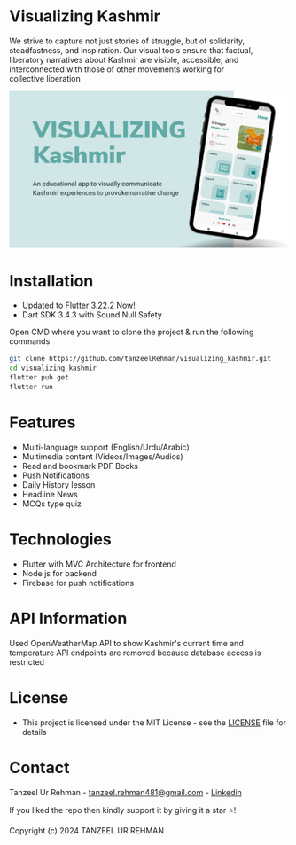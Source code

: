 # Visualizing Kashmir
We strive to capture not just stories of struggle, but of solidarity, steadfastness, and inspiration. Our visual tools ensure that factual, liberatory narratives about Kashmir are visible, accessible, and interconnected with those of other movements working for collective liberation

![Visualizing Kashmir](https://github.com/tanzeelRehman/visualizing_kashmir/blob/main/VKMain.jpg)

# Installation
- Updated to Flutter 3.22.2 Now!
- Dart SDK 3.4.3 with Sound Null Safety
  
Open CMD where you want to clone the project & run the following commands
```bash
git clone https://github.com/tanzeelRehman/visualizing_kashmir.git
cd visualizing_kashmir
flutter pub get
flutter run
``` 

# Features
- Multi-language support (English/Urdu/Arabic)
- Multimedia content (Videos/Images/Audios)
- Read and bookmark PDF Books
- Push Notifications
- Daily History lesson
- Headline News
- MCQs type quiz

# Technologies 
- Flutter with MVC Architecture for frontend
- Node js for backend
- Firebase for push notifications

# API Information
Used OpenWeatherMap API to show Kashmir's current time and temperature
API endpoints are removed because database access is restricted

# License
- This project is licensed under the MIT License - see the [LICENSE](https://github.com/tanzeelRehman/visualizing_kashmir/blob/main/LICENSE.md) file for details

# Contact
Tanzeel Ur Rehman - [tanzeel.rehman481@gmail.com](tanzeel.rehman481@gmail.com) - [Linkedin](https://www.linkedin.com/in/tanzeel-rehman-dev)

If you liked the repo then kindly support it by giving it a star ⭐!

Copyright (c) 2024 TANZEEL UR REHMAN

